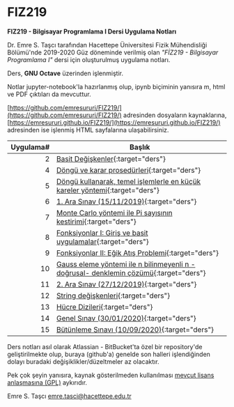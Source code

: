 # FIZ219
**FIZ219 - Bilgisayar Programlama I Dersi Uygulama Notları**

Dr. Emre S. Taşcı tarafından Hacettepe Üniversitesi Fizik Mühendisliği Bölümü'nde 2019-2020 Güz döneminde verilmiş olan _"FİZ219 - Bilgisayar Programlama I"_ dersi için oluşturulmuş uygulama notları.

Ders, **GNU Octave** üzerinden işlenmiştir.

Notlar jupyter-notebook'la hazırlanmış olup, ipynb biçiminin yanısıra m, html ve PDF çıktıları da mevcuttur.

[https://github.com/emresururi/FIZ219/](https://github.com/emresururi/FIZ219/) adresinden dosyaların kaynaklarına, [https://emresururi.github.io/FIZ219/](https://emresururi.github.io/FIZ219/) adresinden ise işlenmiş HTML sayfalarına ulaşabilirsiniz.

Uygulama#|Başlık
---:|---
2|[Basit Değişkenler](FIZ219_EST_UygulamaNotlari_02_BasitDegiskenler.html){:target="ders"}
4|[Döngü ve karar prosedürleri](FIZ219_EST_UygulamaNotlari_04_for_while_if.html){:target="ders"}
5|[Döngü kullanarak, temel işlemlerle en küçük kareler yöntemi](FIZ219_EST_UygulamaNotlari_05_En_kucuk_kareler.html){:target="ders"}
6|[1. Ara Sınav (15/11/2019)](FIZ219_EST_UygulamaNotlari_06_AraSinav1.html){:target="ders"}
7|[Monte Carlo yöntemi ile Pi sayısının kestirimi](FIZ219_EST_UygulamaNotlari_07_Monte_Carlo_Yontemi_ile_Pi.html){:target="ders"}
8|[Fonksiyonlar I: Giriş ve basit uygulamalar](FIZ219_EST_UygulamaNotlari_08_Fonksiyonlar_Giris_ve_Basit_Uygulamalar.html){:target="ders"}
9|[Fonksiyonlar II: Eğik Atış Problemi](FIZ219_EST_UygulamaNotlari_09_Fonksiyonlar_Egik_Atis_Problemi.html){:target="ders"}
10|[Gauss eleme yöntemi ile n bilinmeyenli n -doğrusal- denklemin çözümü](FIZ219_EST_UygulamaNotlari_10_Gauss_Eleme_Yontemi_ile_nxn_Dogrusal_Denklem_Cozumu.html){:target="ders"}
11|[2. Ara Sınav (27/12/2019)](FIZ219_EST_UygulamaNotlari_11_AraSinav2.html){:target="ders"}
12|[String değişkenleri](FIZ219_EST_UygulamaNotlari_12_String_Degiskenleri.html){:target="ders"}
13|[Hücre Dizileri](FIZ219_EST_UygulamaNotlari_13_Hucre_Dizileri.html){:target="ders"}
14|[Genel Sınav (30/01/2020)](FIZ219_EST_UygulamaNotlari_14_GenelSinav.html){:target="ders"}
15|[Bütünleme Sınavı (10/09/2020)](FIZ219_EST_UygulamaNotlari_15_ButunlemeSinavi.html){:target="ders"}

Ders notları asıl olarak Atlassian - BitBucket'ta özel bir repository'de geliştirilmekte olup, buraya (github'a) genelde son halleri işlendiğinden dolayı buradaki değişiklikler/düzeltmeler az olacaktır.

Pek çok şeyin yanısıra, kaynak gösterilmeden kullanılması [mevcut lisans anlaşmasına (GPL)](http://ozgurlisanslar.org.tr/gpl/gpl-v3/) aykırıdır.

Emre S. Taşcı <emre.tasci@hacettepe.edu.tr>
